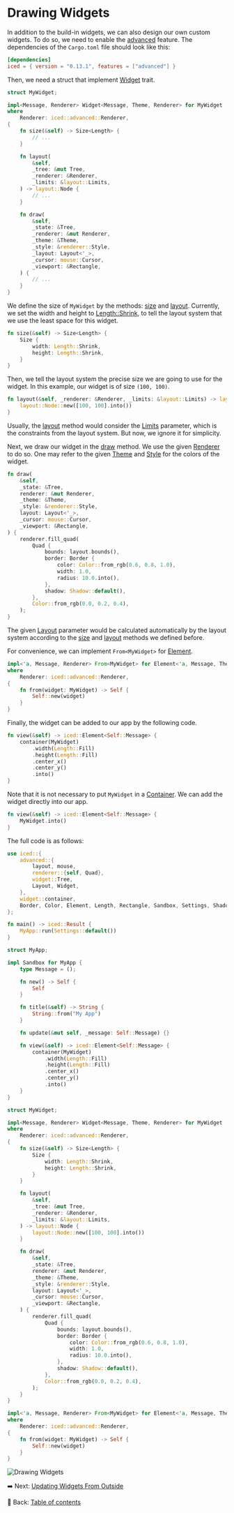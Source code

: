 # Drawing Widgets

In addition to the build-in widgets, we can also design our own custom widgets.
To do so, we need to enable the [advanced](https://docs.rs/crate/iced/0.12.1/features#advanced) feature.
The dependencies of the `Cargo.toml` file should look like this:

```toml
[dependencies]
iced = { version = "0.13.1", features = ["advanced"] }
```

Then, we need a struct that implement [Widget](https://docs.rs/iced/0.12.1/iced/advanced/widget/trait.Widget.html) trait.

```rust
struct MyWidget;

impl<Message, Renderer> Widget<Message, Theme, Renderer> for MyWidget
where
    Renderer: iced::advanced::Renderer,
{
    fn size(&self) -> Size<Length> {
        // ...
    }

    fn layout(
        &self,
        _tree: &mut Tree,
        _renderer: &Renderer,
        _limits: &layout::Limits,
    ) -> layout::Node {
        // ...
    }

    fn draw(
        &self,
        _state: &Tree,
        _renderer: &mut Renderer,
        _theme: &Theme,
        _style: &renderer::Style,
        _layout: Layout<'_>,
        _cursor: mouse::Cursor,
        _viewport: &Rectangle,
    ) {
        // ...
    }
}
```

We define the size of `MyWidget` by the methods: [size](https://docs.rs/iced/0.12.1/iced/advanced/trait.Widget.html#tymethod.size) and [layout](https://docs.rs/iced/0.12.1/iced/advanced/widget/trait.Widget.html#tymethod.layout).
Currently, we set the width and height to [Length::Shrink](https://docs.rs/iced/0.12.1/iced/enum.Length.html#variant.Shrink), to tell the layout system that we use the least space for this widget.

```rust
fn size(&self) -> Size<Length> {
    Size {
        width: Length::Shrink,
        height: Length::Shrink,
    }
}
```

Then, we tell the layout system the precise size we are going to use for the widget.
In this example, our widget is of size `(100, 100)`.

```rust
fn layout(&self, _renderer: &Renderer, _limits: &layout::Limits) -> layout::Node {
    layout::Node::new([100, 100].into())
}
```

Usually, the [layout](https://docs.rs/iced/0.12.1/iced/advanced/widget/trait.Widget.html#tymethod.layout) method would consider the [Limits](https://docs.rs/iced/0.12.1/iced/advanced/layout/struct.Limits.html) parameter, which is the constraints from the layout system.
But now, we ignore it for simplicity.

Next, we draw our widget in the [draw](https://docs.rs/iced/0.12.1/iced/advanced/widget/trait.Widget.html#tymethod.draw) method.
We use the given [Renderer](https://docs.rs/iced/0.12.1/iced/advanced/trait.Renderer.html) to do so.
One may refer to the given [Theme](https://docs.rs/iced/0.12.1/iced/enum.Theme.html) and [Style](https://docs.rs/iced/0.12.1/iced/advanced/renderer/struct.Style.html) for the colors of the widget.

```rust
fn draw(
    &self,
    _state: &Tree,
    renderer: &mut Renderer,
    _theme: &Theme,
    _style: &renderer::Style,
    layout: Layout<'_>,
    _cursor: mouse::Cursor,
    _viewport: &Rectangle,
) {
    renderer.fill_quad(
        Quad {
            bounds: layout.bounds(),
            border: Border {
                color: Color::from_rgb(0.6, 0.8, 1.0),
                width: 1.0,
                radius: 10.0.into(),
            },
            shadow: Shadow::default(),
        },
        Color::from_rgb(0.0, 0.2, 0.4),
    );
}
```

The given [Layout](https://docs.rs/iced/0.12.1/iced/advanced/struct.Layout.html) parameter would be calculated automatically by the layout system according to the [size](https://docs.rs/iced/0.12.1/iced/advanced/trait.Widget.html#tymethod.size) and [layout](https://docs.rs/iced/0.12.1/iced/advanced/widget/trait.Widget.html#tymethod.layout) methods we defined before.

For convenience, we can implement `From<MyWidget>` for [Element](https://docs.rs/iced/0.12.1/iced/type.Element.html).

```rust
impl<'a, Message, Renderer> From<MyWidget> for Element<'a, Message, Theme, Renderer>
where
    Renderer: iced::advanced::Renderer,
{
    fn from(widget: MyWidget) -> Self {
        Self::new(widget)
    }
}
```

Finally, the widget can be added to our app by the following code.

```rust
fn view(&self) -> iced::Element<Self::Message> {
    container(MyWidget)
        .width(Length::Fill)
        .height(Length::Fill)
        .center_x()
        .center_y()
        .into()
}
```

Note that it is not necessary to put `MyWidget` in a [Container](https://docs.rs/iced/0.12.1/iced/widget/container/struct.Container.html).
We can add the widget directly into our app.

```rust
fn view(&self) -> iced::Element<Self::Message> {
    MyWidget.into()
}
```

The full code is as follows:

```rust
use iced::{
    advanced::{
        layout, mouse,
        renderer::{self, Quad},
        widget::Tree,
        Layout, Widget,
    },
    widget::container,
    Border, Color, Element, Length, Rectangle, Sandbox, Settings, Shadow, Size, Theme,
};

fn main() -> iced::Result {
    MyApp::run(Settings::default())
}

struct MyApp;

impl Sandbox for MyApp {
    type Message = ();

    fn new() -> Self {
        Self
    }

    fn title(&self) -> String {
        String::from("My App")
    }

    fn update(&mut self, _message: Self::Message) {}

    fn view(&self) -> iced::Element<Self::Message> {
        container(MyWidget)
            .width(Length::Fill)
            .height(Length::Fill)
            .center_x()
            .center_y()
            .into()
    }
}

struct MyWidget;

impl<Message, Renderer> Widget<Message, Theme, Renderer> for MyWidget
where
    Renderer: iced::advanced::Renderer,
{
    fn size(&self) -> Size<Length> {
        Size {
            width: Length::Shrink,
            height: Length::Shrink,
        }
    }

    fn layout(
        &self,
        _tree: &mut Tree,
        _renderer: &Renderer,
        _limits: &layout::Limits,
    ) -> layout::Node {
        layout::Node::new([100, 100].into())
    }

    fn draw(
        &self,
        _state: &Tree,
        renderer: &mut Renderer,
        _theme: &Theme,
        _style: &renderer::Style,
        layout: Layout<'_>,
        _cursor: mouse::Cursor,
        _viewport: &Rectangle,
    ) {
        renderer.fill_quad(
            Quad {
                bounds: layout.bounds(),
                border: Border {
                    color: Color::from_rgb(0.6, 0.8, 1.0),
                    width: 1.0,
                    radius: 10.0.into(),
                },
                shadow: Shadow::default(),
            },
            Color::from_rgb(0.0, 0.2, 0.4),
        );
    }
}

impl<'a, Message, Renderer> From<MyWidget> for Element<'a, Message, Theme, Renderer>
where
    Renderer: iced::advanced::Renderer,
{
    fn from(widget: MyWidget) -> Self {
        Self::new(widget)
    }
}
```

![Drawing Widgets](./pic/drawing_widgets.png)

:arrow_right:  Next: [Updating Widgets From Outside](./updating_widgets_from_outside.md)

:blue_book: Back: [Table of contents](./../README.md)
